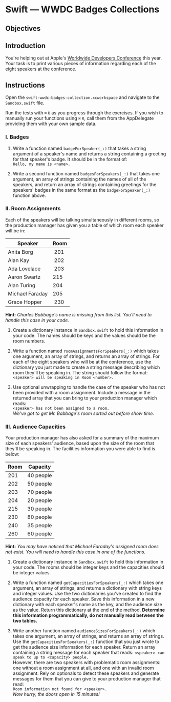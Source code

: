 # Swift — WWDC Badges Collections

## Objectives

## Introduction

You're helping out at Apple's [Worldwide Developers Conference](https://developer.apple.com/wwdc/) this year. Your task is to print various pieces of information regarding each of the eight speakers at the conference.

## Instructions

Open the `swift-wwdc-badges-collection.xcworkspace` and navigate to the `Sandbox.swift` file.

Run the tests with `⌘` `U` as you progress through the exercises. If you wish to manually run your functions using `⌘` `R`, call them from the AppDelegate providing them with your own sample data.

### I. Badges

1. Write a function named `badgeForSpeaker(_:)` that takes a string argument of a speaker's name and returns a string containing a greeting for that speaker's badge. It should be in the format of:  
  `Hello, my name is <name>.`

2. Write a second function named `badgesForSpeakers(_:)` that takes one argument, an array of strings containing the names of all of the speakers, and return an array of strings containing greetings for the speakers' badges in the same format as the `badgeForSpeaker(_:)` function above.

### II. Room Assignments

Each of the speakers will be talking simultaneously in different rooms, so the production manager has given you a table of which room each speaker will be in:

Speaker         | Room
----------------|-----
Anita Borg      | 201
Alan Kay        | 202
Ada Lovelace    | 203
Aaron Swartz    | 215
Alan Turing     | 204
Michael Faraday | 205
Grace Hopper    | 230  
**Hint:** *Charles Babbage's name is missing from this list. You'll need to handle this case in your code.*

1. Create a dictionary instance in `Sandbox.swift` to hold this information in your code. The names should be keys and the values should be the room numbers.

2. Write a function named `roomAssignmentsForSpeakers(_:)` which takes one argument, an array of strings, and returns an array of strings. For each of the eight speakers who will be at the conference, use the dictionary you just made to create a string message describing which room they'll be speaking in. The string should follow the format:  
  `<speaker> will be speaking in Room <number>.`

3. Use optional unwrapping to handle the case of the speaker who has not been provided with a room assignment. Include a message in the returned array that you can bring to your production manager which reads:  
  `<speaker> has not been assigned to a room.`  
  *We've got to get Mr. Babbage's room sorted out before show time.*
 
### III. Audience Capacities

Your production manager has also asked for a summary of the maximum size of each speakers' audience, based upon the size of the room that they'll be speaking in. The facilities information you were able to find is below:

Room | Capacity
-----|---------
201  | 40 people
202  | 50 people
203  | 70 people
204  | 20 people
215  | 30 people
230  | 80 people
240  | 35 people
260  | 60 people
**Hint:** *You may have noticed that Michael Faraday's assigned room does not exist. You will need to handle this case in one of the functions.*

1. Create a dictionary instance in `Sandbox.swift` to hold this information in your code. The rooms should be integer keys and the capacities should be integer values.

2. Write a function named `getCapacitiesForSpeakers(_:)` which takes one argument, an array of strings, and returns a dictionary with string keys and integer values. Use the two dictionaries you've created to find the audience capacity for each speaker. Save this information in a new dictionary with each speaker's name as the key, and the audience size as the value. Return this dictionary at the end of the method. **Determine this information programmatically, do not manually read between the two tables.**

3. Write another function named `audienceSizesForSpeakers(_:)` which takes one argument, an array of strings, and returns an array of strings. Use the `getCapacitiesForSpeakers(_:)` function that you just wrote to get the audience size information for each speaker. Return an array containing a string message for each speaker that reads:
  `<speaker> can speak to up to <capacity> people.`  
  However, there are two speakers with problematic room assignments: one without a room assignment at all, and one with an invalid room assignment. Rely on optionals to detect these speakers and generate messages for them that you can give to your production manager that read:  
  `Room information not found for <speaker>.`  
  *Now hurry, the doors open in 15 minutes!*